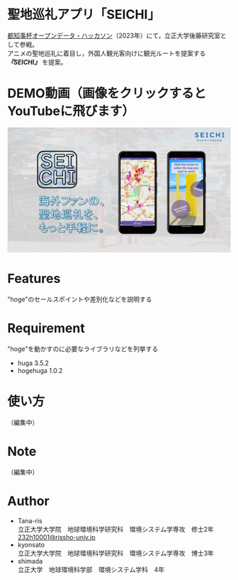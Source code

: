 # 聖地巡礼アプリ「SEICHI」

[都知事杯オープンデータ・ハッカソン](https://odhackathon.metro.tokyo.lg.jp/)（2023年）にて，立正大学後藤研究室として参戦。  
アニメの聖地巡礼に着目し，外国人観光客向けに観光ルートを提案する ***『SEICHI』*** を提案。

# DEMO動画（画像をクリックするとYouTubeに飛びます）

[![DEMO動画](https://github.com/Tana-ris/Tokyo_AnimeTourism/blob/main/SEICHI.png)](https://youtu.be/i-fXMteILKQ)

# Features

"hoge"のセールスポイントや差別化などを説明する

# Requirement

"hoge"を動かすのに必要なライブラリなどを列挙する

* huga 3.5.2
* hogehuga 1.0.2

# 使い方

（編集中）

# Note

（編集中）

# Author

* Tana-ris  
  立正大学大学院　地球環境科学研究科　環境システム学専攻　修士2年  
          232h10001@rissho-univ.jp
* kyonsato  
  立正大学大学院　地球環境科学研究科　環境システム学専攻　博士3年
* shimada  
  立正大学　地球環境科学部　環境システム学科　4年


